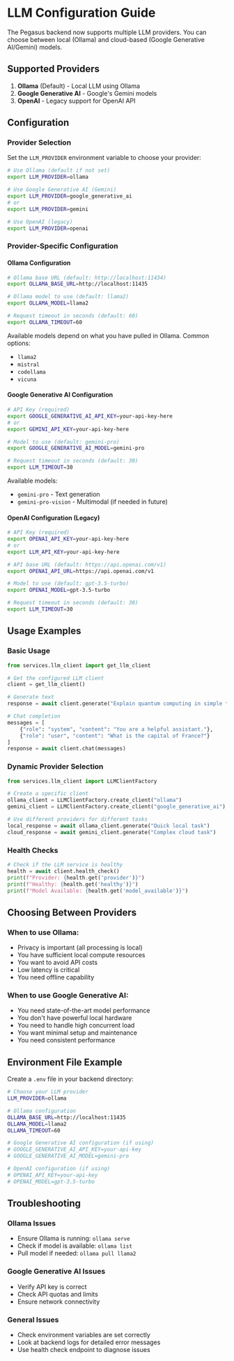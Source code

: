 # LLM Configuration Guide

The Pegasus backend now supports multiple LLM providers. You can choose between local (Ollama) and cloud-based (Google Generative AI/Gemini) models.

## Supported Providers

1. **Ollama** (Default) - Local LLM using Ollama
2. **Google Generative AI** - Google's Gemini models
3. **OpenAI** - Legacy support for OpenAI API

## Configuration

### Provider Selection

Set the `LLM_PROVIDER` environment variable to choose your provider:

```bash
# Use Ollama (default if not set)
export LLM_PROVIDER=ollama

# Use Google Generative AI (Gemini)
export LLM_PROVIDER=google_generative_ai
# or
export LLM_PROVIDER=gemini

# Use OpenAI (legacy)
export LLM_PROVIDER=openai
```

### Provider-Specific Configuration

#### Ollama Configuration

```bash
# Ollama base URL (default: http://localhost:11434)
export OLLAMA_BASE_URL=http://localhost:11435

# Ollama model to use (default: llama2)
export OLLAMA_MODEL=llama2

# Request timeout in seconds (default: 60)
export OLLAMA_TIMEOUT=60
```

Available models depend on what you have pulled in Ollama. Common options:
- `llama2`
- `mistral`
- `codellama`
- `vicuna`

#### Google Generative AI Configuration

```bash
# API Key (required)
export GOOGLE_GENERATIVE_AI_API_KEY=your-api-key-here
# or
export GEMINI_API_KEY=your-api-key-here

# Model to use (default: gemini-pro)
export GOOGLE_GENERATIVE_AI_MODEL=gemini-pro

# Request timeout in seconds (default: 30)
export LLM_TIMEOUT=30
```

Available models:
- `gemini-pro` - Text generation
- `gemini-pro-vision` - Multimodal (if needed in future)

#### OpenAI Configuration (Legacy)

```bash
# API Key (required)
export OPENAI_API_KEY=your-api-key-here
# or
export LLM_API_KEY=your-api-key-here

# API base URL (default: https://api.openai.com/v1)
export OPENAI_API_URL=https://api.openai.com/v1

# Model to use (default: gpt-3.5-turbo)
export OPENAI_MODEL=gpt-3.5-turbo

# Request timeout in seconds (default: 30)
export LLM_TIMEOUT=30
```

## Usage Examples

### Basic Usage

```python
from services.llm_client import get_llm_client

# Get the configured LLM client
client = get_llm_client()

# Generate text
response = await client.generate("Explain quantum computing in simple terms")

# Chat completion
messages = [
    {"role": "system", "content": "You are a helpful assistant."},
    {"role": "user", "content": "What is the capital of France?"}
]
response = await client.chat(messages)
```

### Dynamic Provider Selection

```python
from services.llm_client import LLMClientFactory

# Create a specific client
ollama_client = LLMClientFactory.create_client("ollama")
gemini_client = LLMClientFactory.create_client("google_generative_ai")

# Use different providers for different tasks
local_response = await ollama_client.generate("Quick local task")
cloud_response = await gemini_client.generate("Complex cloud task")
```

### Health Checks

```python
# Check if the LLM service is healthy
health = await client.health_check()
print(f"Provider: {health.get('provider')}")
print(f"Healthy: {health.get('healthy')}")
print(f"Model Available: {health.get('model_available')}")
```

## Choosing Between Providers

### When to use Ollama:
- Privacy is important (all processing is local)
- You have sufficient local compute resources
- You want to avoid API costs
- Low latency is critical
- You need offline capability

### When to use Google Generative AI:
- You need state-of-the-art model performance
- You don't have powerful local hardware
- You need to handle high concurrent load
- You want minimal setup and maintenance
- You need consistent performance

## Environment File Example

Create a `.env` file in your backend directory:

```bash
# Choose your LLM provider
LLM_PROVIDER=ollama

# Ollama configuration
OLLAMA_BASE_URL=http://localhost:11435
OLLAMA_MODEL=llama2
OLLAMA_TIMEOUT=60

# Google Generative AI configuration (if using)
# GOOGLE_GENERATIVE_AI_API_KEY=your-api-key
# GOOGLE_GENERATIVE_AI_MODEL=gemini-pro

# OpenAI configuration (if using)
# OPENAI_API_KEY=your-api-key
# OPENAI_MODEL=gpt-3.5-turbo
```

## Troubleshooting

### Ollama Issues
- Ensure Ollama is running: `ollama serve`
- Check if model is available: `ollama list`
- Pull model if needed: `ollama pull llama2`

### Google Generative AI Issues
- Verify API key is correct
- Check API quotas and limits
- Ensure network connectivity

### General Issues
- Check environment variables are set correctly
- Look at backend logs for detailed error messages
- Use health check endpoint to diagnose issues